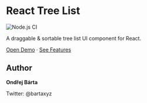 # React Tree List

![Node.js CI](https://github.com/bartaxyz/react-tree-list/workflows/Node.js%20CI/badge.svg)

A draggable & sortable tree list UI component for React.




[Open Demo](bartaxyz.github.io/react-tree-list/) &middot; [See Features](https://github.com/bartaxyz/react-tree-list/projects)

## Author

**Ondřej Bárta**

Twitter: @bartaxyz
